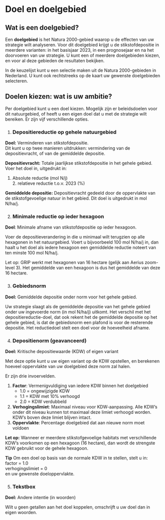 # Doel en doelgebied

## Wat is een doelgebied?

Een **doelgebied** is het Natura 2000-gebied waarop u de effecten van uw strategie wilt analyseren. Voor dit doelgebied krijgt u de stikstofdepositie in meerdere varianten: in het basisjaar 2023, in een prognosejaar en na het doorvoeren van uw strategie. U kunt een of meerdere doelgebieden kiezen, en voor al deze gebieden de resultaten bekijken.

In de keuzelijst kunt u een selectie maken uit de Natura 2000-gebieden in Nederland. U kunt ook rechtstreeks op de kaart uw gewenste doelgebieden selecteren.

## Doelen kiezen: wat is uw ambitie?

Per doelgebied kunt u een doel kiezen. Mogelijk zijn er beleidsdoelen voor dit natuurgebied, of heeft u een eigen doel dat u met de strategie wilt bereiken. Er zijn vijf verschillende opties.

1. ### Depositiereductie op gehele natuurgebied

**Doel:** Verminderen van stikstofdepositie.  
Dit kunt u op twee manieren uitdrukken: vermindering van de depositievracht, of van de gemiddelde depositie. 

**Depositievracht:** Totale jaarlijkse stikstofdepositie in het gehele gebied. Voer het doel in, uitgedrukt in:

1. Absolute reductie (mol N/j)  
   2. relatieve reductie t.o.v. 2023 (%)

**Gemiddelde depositie:** Depositievracht gedeeld door de oppervlakte van de stikstofgevoelige natuur in het gebied. Dit doel is uitgedrukt in mol N/ha/j.

2. ### Minimale reductie op ieder hexagoon

**Doel**: Minimale afname van stikstofdepositie op ieder hexagoon. 

Voer de depositieverandering in die u minimaal wilt terugzien op alle hexagonen in het natuurgebied. Voert u bijvoorbeeld 100 mol N/ha/j in, dan haalt u het doel als iedere hexagoon een gemiddelde reductie noteert van ten minste 100 mol N/ha/j.

Let op: GRIP werkt met hexagonen van 16 hectare (gelijk aan Aerius zoom-level 3). Het gemiddelde van een hexagoon is dus het gemiddelde van deze 16 hectare.

3. ### Gebiedsnorm

**Doel:** Gemiddelde depositie onder norm voor het gehele gebied.

Uw strategie slaagt als de gemiddelde depositie van het gehele gebied onder uw ingevoerde norm (in mol N/ha/j) uitkomt. Het verschil met het depositiereductie-doel, dat ook rekent het de gemiddelde depositie op het gehele gebied, is dat de gebiedsnorm een plafond is voor de resterende depositie. Het reductiedoel stelt een doel voor de hoeveelheid afname.

4. ### Depositienorm (geavanceerd)

**Doel:** Kritische depositiewaarde (KDW) of eigen variant

Met deze optie kunt u uw eigen variant op de KDW opstellen, en berekenen hoeveel oppervlakte van uw doelgebied deze norm zal halen. 

Er zijn drie invoervelden. 

1. **Factor**: Vermenigvuldiging van iedere KDW binnen het doelgebied  
   * 1.0 \= ongewijzigde KDW  
   * 1.1 \= KDW met 10% verhoogd  
   * 2.0 \= KDW verdubbeld  
2. **Verhogingslimiet**: Maximaal niveau voor KDW-aanpassing. Alle KDW’s onder dit niveau kunnen tot maximaal deze limiet verhoogd worden. KDW’s boven deze limiet blijven intact.  
3. **Oppervlakte**: Percentage doelgebied dat aan nieuwe norm moet voldoen

**Let op:** Wanneer er meerdere stikstofgevoelige habitats met verschillende KDW’s voorkomen op een hexagoon (16 hectare), dan wordt de strengste KDW gebruikt voor de gehele hexagoon. 

**Tip** Om een doel op basis van de normale KDW in te stellen, stelt u in:  
factor \= 1.0  
verhogingslimiet \= 0  
en uw gewenste doeloppervlakte.

5. ### Tekstbox

**Doel:** Andere intentie (in woorden)

Wilt u geen getallen aan het doel koppelen, omschrijft u uw doel dan in eigen woorden.
